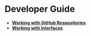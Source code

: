 # Developer Guide

* **[Working with GitHub Respositories](https://github.com/PennWhartonBudgetModel/DeveloperGuide-working-with-github-repositories)**
* **[Working with Interfaces](https://github.com/PennWhartonBudgetModel/DeveloperGuide-working-with-interfaces)**
